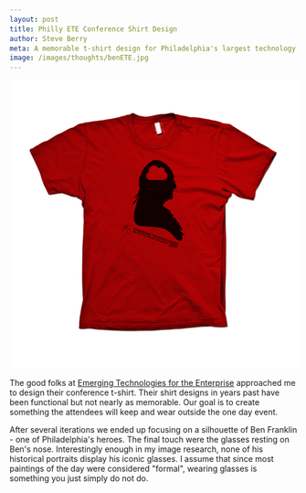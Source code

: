 ```yaml
---
layout: post
title: Philly ETE Conference Shirt Design
author: Steve Berry
meta: A memorable t-shirt design for Philadelphia's largest technology conference.
image: /images/thoughts/benETE.jpg
---
```


<img src="/images/thoughts/benETE.jpg" alt="Philly ETE Shirt design" class="scale-with-grid"/>

<p>The good folks at <a href="http://phillyemergingtech.com/" target="blank">Emerging Technologies for the Enterprise</a> approached me to design their conference t-shirt. Their shirt designs in years past have been functional but not nearly as memorable. Our goal is to create something the attendees will keep and wear outside the one day event.</p>

After several iterations we ended up focusing on a silhouette of Ben Franklin - one of Philadelphia's heroes. The final touch were the glasses resting on Ben's nose. Interestingly enough in my image research, none of his historical portraits display his iconic glasses. I assume that since most paintings of the day were considered "formal", wearing glasses is something you just simply do not do.